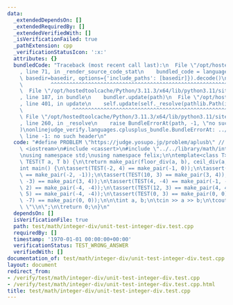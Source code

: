 ```yaml
---
data:
  _extendedDependsOn: []
  _extendedRequiredBy: []
  _extendedVerifiedWith: []
  _isVerificationFailed: true
  _pathExtension: cpp
  _verificationStatusIcon: ':x:'
  attributes: {}
  bundledCode: "Traceback (most recent call last):\n  File \"/opt/hostedtoolcache/Python/3.11.3/x64/lib/python3.11/site-packages/onlinejudge_verify/documentation/build.py\"\
    , line 71, in _render_source_code_stat\n    bundled_code = language.bundle(stat.path,\
    \ basedir=basedir, options={'include_paths': [basedir]}).decode()\n          \
    \         ^^^^^^^^^^^^^^^^^^^^^^^^^^^^^^^^^^^^^^^^^^^^^^^^^^^^^^^^^^^^^^^^^^^^^^^^^^^^^^^^^\n\
    \  File \"/opt/hostedtoolcache/Python/3.11.3/x64/lib/python3.11/site-packages/onlinejudge_verify/languages/cplusplus.py\"\
    , line 187, in bundle\n    bundler.update(path)\n  File \"/opt/hostedtoolcache/Python/3.11.3/x64/lib/python3.11/site-packages/onlinejudge_verify/languages/cplusplus_bundle.py\"\
    , line 401, in update\n    self.update(self._resolve(pathlib.Path(included), included_from=path))\n\
    \                ^^^^^^^^^^^^^^^^^^^^^^^^^^^^^^^^^^^^^^^^^^^^^^^^^^^^^^^^^\n \
    \ File \"/opt/hostedtoolcache/Python/3.11.3/x64/lib/python3.11/site-packages/onlinejudge_verify/languages/cplusplus_bundle.py\"\
    , line 260, in _resolve\n    raise BundleErrorAt(path, -1, \"no such header\"\
    )\nonlinejudge_verify.languages.cplusplus_bundle.BundleErrorAt: ../../library/math/integer-div.hpp:\
    \ line -1: no such header\n"
  code: "#define PROBLEM \"https://judge.yosupo.jp/problem/aplusb\" // dummy\n\n#include\
    \ <iostream>\n#include <cassert>\n#include \"../../library/math/integer-div.hpp\"\
    \nusing namespace std;\nusing namespace felix;\n\ntemplate<class T>\npair<T, T>\
    \ TEST(T a, T b) {\n\treturn make_pair(floor_div(a, b), ceil_div(a, b));\n}\n\n\
    int main() {\n\tassert(TEST(-2, 4) == make_pair(-1, 0));\n\tassert(TEST(4, -3)\
    \ == make_pair(-2, -1));\n\tassert(TEST(10, 3) == make_pair(3, 4));\n\tassert(TEST(-10,\
    \ -3) == make_pair(3, 4));\n\tassert(TEST(4, -4) == make_pair(-1, -1));\n\tassert(TEST(-8,\
    \ 2) == make_pair(-4, -4));\n\tassert(TEST(12, 3) == make_pair(4, 4));\n\tassert(TEST(-20,\
    \ 5) == make_pair(-4, -4));\n\tassert(TEST(0, 3) == make_pair(0, 0));\n\tassert(TEST(0,\
    \ -7) == make_pair(0, 0));\n\n\tint a, b;\n\tcin >> a >> b;\n\tcout << a + b <<\
    \ \"\\n\";\n\treturn 0;\n}\n"
  dependsOn: []
  isVerificationFile: true
  path: test/math/integer-div/unit-test-integer-div.test.cpp
  requiredBy: []
  timestamp: '1970-01-01 00:00:00+00:00'
  verificationStatus: TEST_WRONG_ANSWER
  verifiedWith: []
documentation_of: test/math/integer-div/unit-test-integer-div.test.cpp
layout: document
redirect_from:
- /verify/test/math/integer-div/unit-test-integer-div.test.cpp
- /verify/test/math/integer-div/unit-test-integer-div.test.cpp.html
title: test/math/integer-div/unit-test-integer-div.test.cpp
---
```

